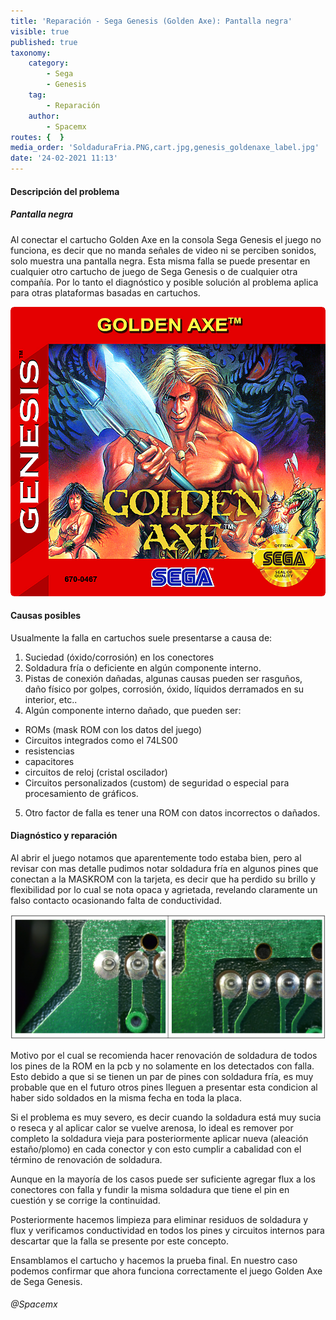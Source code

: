 ```yaml
---
title: 'Reparación - Sega Genesis (Golden Axe): Pantalla negra'
visible: true
published: true
taxonomy:
    category:
        - Sega
        - Genesis
    tag:
        - Reparación
    author:
        - Spacemx
routes: {  }
media_order: 'SoldaduraFria.PNG,cart.jpg,genesis_goldenaxe_label.jpg'
date: '24-02-2021 11:13'
---
```


#### Descripción del problema

##### Pantalla negra

Al conectar el cartucho Golden Axe en la consola Sega Genesis el juego no funciona, es decir que no manda señales de video ni se perciben sonidos, solo muestra una pantalla negra. Esta misma falla se puede presentar en cualquier otro cartucho de juego de Sega Genesis o de cualquier otra compañía. Por lo tanto el diagnóstico y posible solución al problema aplica para otras plataformas basadas en cartuchos.

![Golden Axe](/assets/2024-05-08-Golden-Axe/genesis_goldenaxe_label.jpg?resize=400,400)

#### Causas posibles

Usualmente la falla en cartuchos suele presentarse a causa de:
1. Suciedad (óxido/corrosión) en los conectores
2. Soldadura fría o deficiente en algún componente interno.
3. Pistas de conexión dañadas, algunas causas pueden ser rasguños, daño físico por golpes, corrosión, óxido, líquidos derramados en su interior, etc..
4. Algún componente interno dañado, que pueden ser:
* ROMs (mask ROM con los datos del juego)
* Circuitos integrados como el 74LS00
* resistencias
* capacitores
* circuitos de reloj (cristal oscilador)
* Circuitos personalizados (custom) de seguridad o especial para procesamiento de gráficos.
5. Otro factor de falla es tener una ROM con datos incorrectos o dañados.

#### Diagnóstico y reparación

Al abrir el juego notamos que aparentemente todo estaba bien, pero al revisar con mas detalle pudimos notar soldadura fría en algunos pines que conectan a la MASKROM con la tarjeta, es decir que ha perdido su brillo y flexibilidad por lo cual se nota opaca y agrietada, revelando claramente un falso contacto ocasionando falta de conductividad.

![Soldadura fría](/assets/2024-05-08-Golden-Axe/SoldaduraFria.PNG)

Motivo por el cual se recomienda hacer renovación de soldadura de todos los pines de la ROM en la pcb y no solamente en los detectados con falla. Esto debido a que si se tienen un par de pines con soldadura fría, es muy probable que en el futuro otros pines lleguen a presentar esta condicion al haber sido soldados en la misma fecha en toda la placa.

Si el problema es muy severo, es decir cuando la soldadura está muy sucia o reseca y al aplicar calor se vuelve arenosa, lo ideal es remover por completo la soldadura vieja para posteriormente aplicar nueva (aleación estaño/plomo) en cada conector y con esto cumplir a cabalidad con el término de renovación de soldadura.

Aunque en la mayoría de los casos puede ser suficiente agregar flux a los conectores con falla y fundir la misma soldadura que tiene el pin en cuestión y se corrige la continuidad. 

Posteriormente hacemos limpieza para eliminar residuos de soldadura y flux y verificamos conductividad en todos  los pines y circuitos internos para descartar que la falla se presente por este concepto.

Ensamblamos el cartucho y hacemos la prueba final. En nuestro caso podemos confirmar que ahora funciona correctamente el juego Golden Axe de Sega Genesis.

###### @Spacemx
